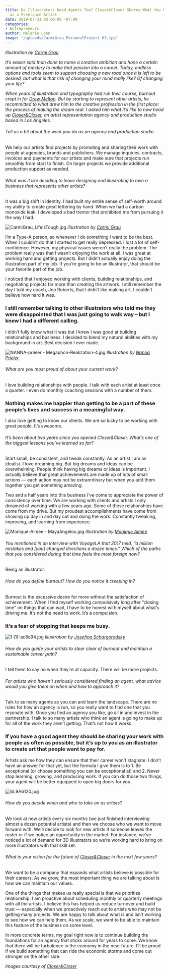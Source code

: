 ```yaml
---
title: Do Illustrators Need Agents Too? Closer&Closer Shares What You Need to Know
  as a Freelance Artist
date: 2019-07-31 03:00:00 -07:00
categories:
- Entrepreneurs
author: Melanie Loon
image: "/uploads/CarmiGrau_PersonalProject_03.jpg"
---
```


_Illustration by [Carmi Grau](https://closerandcloser.co/Carmi-Grau)_

_It’s easier said than done to name a creative ambition and hone a certain amount of mastery to make that passion into a career. Today, endless options and tools seem to support choosing a new road once it is left to be desired, but what is that risk of changing your mind really like? Of changing your life?_

_When years of illustration and typography had run their course, burnout crept in for [Drew Melton](https://www.instagram.com/closerandcloserco/). But by starting to represent other artists, he recommitted to what drew him to the creative profession in the first place: the process of making the dream real. I asked him what it’s like to now head up [Closer&Closer](https://closerandcloser.co/), an artist representation agency and production studio based in Los Angeles._

###### Tell us a bit about the work you do as an agency and production studio.

We help our artists find projects by promoting and sharing their work with people at agencies, brands and publishers. We manage inquiries, contracts, invoices and payments for our artists and make sure that projects run smoothly from start to finish. On larger projects we provide additional production support as needed.

###### What was it like deciding to leave designing and illustrating to own a business that represents other artists?

It was a big shift in identity. I had built my entire sense of self-worth around my ability to create great lettering by hand. When we had a carbon monoxide leak, I developed a bad tremor that prohibited me from pursuing it the way I had.

![CarmiGrau_LifeIsTough.jpg](/uploads/CarmiGrau_LifeIsTough.jpg)
_Illustration by [Carmi Grau](https://closerandcloser.co/Carmi-Grau)_

I’m a Type-A person, so whenever I do something I want to be the best. When I couldn’t do that I started to get really depressed. I lost a lot of self-confidence. However, my physical issues weren’t really the problem. The problem really was that I wasn’t enjoying the work at all. I was great at working hard and getting projects. But I didn’t actually enjoy doing the illustration part of my job. If you’re going to be an illustrator, that should be your favorite part of the job.

I noticed that I enjoyed working with clients, building relationships, and negotiating projects far more than creating the artwork. I still remember the day I told my coach, Jon Roberts, that I didn’t like making art. I couldn’t believe how hard it was. 

### I still remember talking to other illustrators who told me they were disappointed that I was just going to walk way – but I knew I had a different calling. 

I didn’t fully know what it was but I knew I was good at building relationships and business. I decided to blend my natural abilities with my background in art. Best decision I ever made.

![NANNA-prieler - Megaphon-Realization-4.jpg](/uploads/NANNA-prieler%20-%20Megaphon-Realization-4.jpg)
_Illustration by [Nanna Prieler](https://closerandcloser.co/Nanna-Prieler)_

###### What are you most proud of about your current work?

I love building relationships with people. I talk with each artist at least once a quarter. I even do monthly coaching sessions with a number of them. 

### Nothing makes me happier than getting to be a part of these people’s lives and success in a meaningful way. 

I also love getting to know our clients. We are so lucky to be working with great people. It’s awesome.

###### It’s been about two years since you opened Closer&Closer. What’s one of the biggest lessons you’ve learned so far?

Start small, be consistent, and tweak constantly. As an artist I am an idealist. I love dreaming big. But big dreams and ideas can be overwhelming. People think having big dreams or ideas is important. I actually believe that great achievements are made up of lots of small actions — each action may not be extraordinary but when you add them together you get something amazing.

Two and a half years into this business I’ve come to appreciate the power of consistency over time. We are working with clients and artists I only dreamed of working with a few years ago. Some of these relationships have come from my drive. But my proudest accomplishments have come from showing up day in and day out and doing the work. Constantly tweaking, improving, and learning from experience.

![Monique-Aimee - MayaAngelou.jpg](/uploads/Monique-Aimee%20-%20MayaAngelou.jpg)
_Illustration by [Monique Aimee](https://closerandcloser.co/Monique-Aimee)_

###### You mentioned in an interview with VoyageLA that 2017 held, “a million mistakes and [you] changed directions a dozen times.” Which of the paths that you considered during that time feels the most foreign now?

Being an illustrator. 

###### How do you define burnout? How do you notice it creeping in?

Burnout is the excessive desire for more without the satisfaction of achievement. When I find myself working compulsively long after “closing time” on things that can wait, I have to be honest with myself about what’s driving me. It’s not the need to work. It’s a compulsion. 

### It’s a fear of stopping that keeps me busy.

![1 (1)-ac8a94.jpg](/uploads/1%20(1)-ac8a94.jpg)
_Illustration by [Josefina Schargorodsky](https://closerandcloser.co/Josefina-Schargorodsky)_

###### How do you guide your artists to steer clear of burnout and maintain a sustainable career path?

I tell them to say no when they’re at capacity. There will be more projects.

###### For artists who haven’t seriously considered finding an agent, what advice would you give them on when and how to approach it?

Talk to as many agents as you can and learn the landscape. There are no rules for how an agency is run, so you really want to find one that you resonate with. Once you find an agency you like, go all in and invest in the partnership. I talk to so many artists who think an agent is going to make up for all of the work they aren’t getting. That’s not how it works.

### If you have a good agent they should be sharing your work with people as often as possible, but it’s up to you as an illustrator to create art that people want to pay for. 

Artists ask me how they can ensure that their career won’t stagnate. I don’t have an answer for that yet, but the formula I give them is to 1. Be exceptional (or choose something you can be exceptional at) and 2. Never stop learning, growing, and producing work. If you can do those two things, your agent will be better equipped to open big doors for you. 

![6L9A6120.jpg](/uploads/6L9A6120.jpg)

###### How do you decide when and who to take on as artists?

We look at new artists every six months (we just finished interviewing almost a dozen potential artists) and then we choose who we want to move forward with. We’ll decide to look for new artists if someone leaves the roster or if we notice an opportunity in the market. For instance, we’ve noticed a lot of demand for 3D illustrators so we’re working hard to bring on more illustrators with that skill set.

###### What is your vision for the future of [Closer&Closer](https://closerandcloser.co/) in the next few years?

We want to be a company that expands what artists believe is possible for their careers. As we grow, the most important thing we are talking about is how we can maintain our values. 

One of the things that makes us really special is that we prioritize relationship. I am proactive about scheduling monthly or quarterly meetings with all the artists. I believe this has helped us reduce turnover and build trust — especially when we proactively reach out to artists who may not be getting many projects. We are happy to talk about what is and isn’t working to see how we can help them. As we scale, we want to be able to maintain this feature of the business on some level. 

In more concrete terms, my goal right now is to continue building the foundations for an agency that sticks around for years to come. We know that there will be turbulence in the economy in the near future. I’ll be proud if we build something that can ride the economic storms and come out stronger on the other side.

_Images courtesy of [Closer&Closer](https://closerandcloser.co/)_